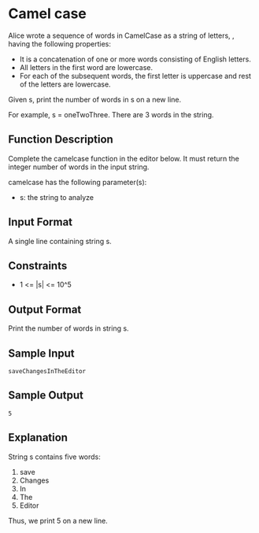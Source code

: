 # Camel case

Alice wrote a sequence of words in CamelCase as a string of letters, , having the following properties:

- It is a concatenation of one or more words consisting of English letters.
- All letters in the first word are lowercase.
- For each of the subsequent words, the first letter is uppercase and rest of the letters are lowercase.

Given s, print the number of words in s on a new line.

For example, s = oneTwoThree. There are 3 words in the string.

## Function Description

Complete the camelcase function in the editor below. It must return the integer number of words in the input string.

camelcase has the following parameter(s):

- s: the string to analyze

## Input Format

A single line containing string s.

## Constraints

- 1 <= |s| <= 10^5

## Output Format

Print the number of words in string s.

## Sample Input

    saveChangesInTheEditor

## Sample Output

    5

## Explanation

String s contains five words:

1. save
2. Changes
3. In
4. The
5. Editor

Thus, we print 5 on a new line.